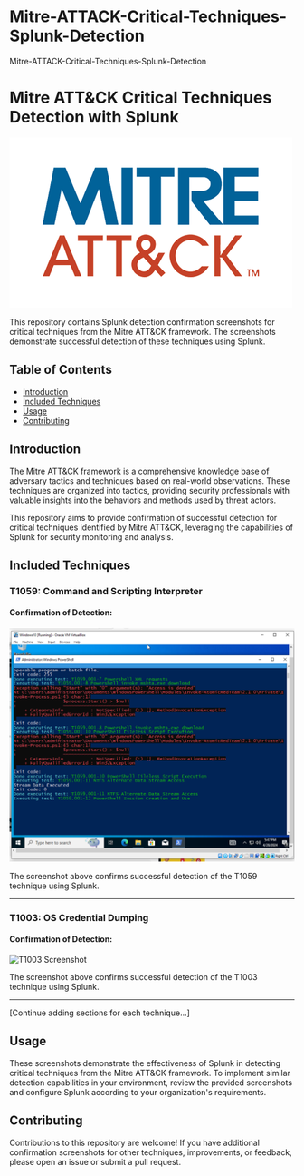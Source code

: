 # Mitre-ATTACK-Critical-Techniques-Splunk-Detection
Mitre-ATTACK-Critical-Techniques-Splunk-Detection
# Mitre ATT&CK Critical Techniques Detection with Splunk

![Mitre ATT&CK](AtomicRedTeam/Mitre.png)

This repository contains Splunk detection confirmation screenshots for critical techniques from the Mitre ATT&CK framework. The screenshots demonstrate successful detection of these techniques using Splunk.

## Table of Contents

- [Introduction](#introduction)
- [Included Techniques](#included-techniques)
- [Usage](#usage)
- [Contributing](#contributing)

## Introduction

The Mitre ATT&CK framework is a comprehensive knowledge base of adversary tactics and techniques based on real-world observations. These techniques are organized into tactics, providing security professionals with valuable insights into the behaviors and methods used by threat actors.

This repository aims to provide confirmation of successful detection for critical techniques identified by Mitre ATT&CK, leveraging the capabilities of Splunk for security monitoring and analysis.

## Included Techniques

### T1059: Command and Scripting Interpreter

#### Confirmation of Detection:

![T1059 Screenshot](AtomicRedTeam/WindowsT1059_001.png)

The screenshot above confirms successful detection of the T1059 technique using Splunk.

---

### T1003: OS Credential Dumping

#### Confirmation of Detection:

![T1003 Screenshot](AtomicRedTeam/T1003_001.png)

The screenshot above confirms successful detection of the T1003 technique using Splunk.

---

[Continue adding sections for each technique...]

## Usage

These screenshots demonstrate the effectiveness of Splunk in detecting critical techniques from the Mitre ATT&CK framework. To implement similar detection capabilities in your environment, review the provided screenshots and configure Splunk according to your organization's requirements.

## Contributing

Contributions to this repository are welcome! If you have additional confirmation screenshots for other techniques, improvements, or feedback, please open an issue or submit a pull request.


